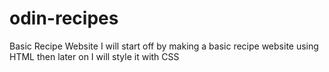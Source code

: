# odin-recipes
Basic Recipe Website
I will start off by making a basic recipe website using HTML then later on I will style it with CSS